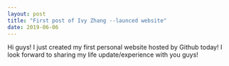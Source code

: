 ```yaml
---
layout: post
title: "First post of Ivy Zhang --launced website"
date: 2019-06-06
---
```


Hi guys! I just created my first personal website hosted by Github today!
I look forward to sharing my life update/experience with you guys!

